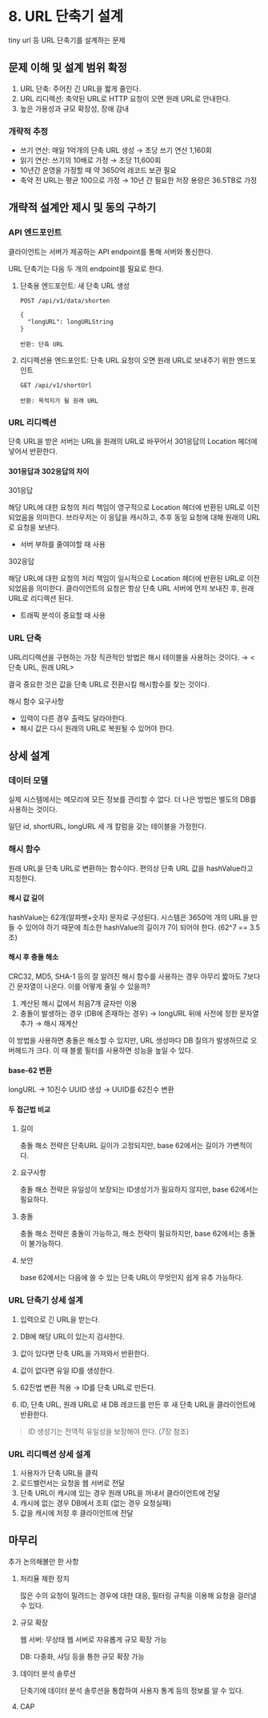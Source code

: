 # 8. URL 단축기 설계

tiny url 등 URL 단축기를 설계하는 문제

## 문제 이해 및 설계 범위 확정

1. URL 단축: 주어진 긴 URL을 짧게 줄인다.
2. URL 리디렉션: 축약된 URL로 HTTP 요청이 오면 원래 URL로 안내한다.
3. 높은 가용성과 규모 확장성, 장애 감내

### 개략적 추정

- 쓰기 연산: 매일 1억개의 단축 URL 생성 → 초당 쓰기 연산 1,160회
- 읽기 연산: 쓰기의 10배로 가정 → 초당 11,600회
- 10년간 운영을 가정할 때 약 3650억 레코드 보관 필요
- 축약 전 URL는 평균 100으로 가정 → 10년 간 필요한 저장 용량은 36.5TB로 가정

## 개략적 설계안 제시 및 동의 구하기

### API 엔드포인트

클라이언트는 서버가 제공하는 API endpoint를 통해 서버와 통신한다.

URL 단축기는 다음 두 개의 endpoint를 필요로 한다.

1. 단축용 엔드포인트: 새 단축 URL 생성
    
    ```plain
    POST /api/v1/data/shorten
    
    {
      "longURL": longURLString
    }
    
    반환: 단축 URL
    ```
    
2. 리디렉션용 엔드포인트: 단축 URL 요청이 오면 원래 URL로 보내주기 위한 엔드포인트
    
    ```plain
    GET /api/v1/shortUrl
    
    반환: 목적지가 될 원래 URL
    ```
    

### URL 리디렉션

단축 URL을 받은 서버는 URL을 원래의 URL로 바꾸어서 301응답의 Location 헤더에 넣어서 반환한다.

#### 301응답과 302응답의 차이

301응답

해당 URL에 대한 요청의 처리 책임이 영구적으로 Location 헤더에 반환된 URL로 이전되었음을 의미한다. 브라우저는 이 응답을 캐시하고, 추후 동일 요청에 대해 원래의 URL로 요청을 보낸다.

- 서버 부하를 줄여야할 때 사용

302응답

해당 URL에 대한 요청의 처리 책임이 일시적으로 Location 헤더에 반환된 URL로 이전되었음을 의미한다. 클라이언트의 요청은 항상 단축 URL 서버에 먼저 보내진 후, 원래 URL로 리디렉션 된다.

- 트래픽 분석이 중요할 때 사용

### URL 단축

URL리디렉션을 구현하는 가장 직관적인 방법은 해시 테이블을 사용하는 것이다. → <단축 URL, 원래 URL>

결국 중요한 것은 값을 단축 URL로 전환시킬 해시함수를 찾는 것이다.

해시 함수 요구사항

- 입력이 다른 경우 출력도 달라야한다.
- 해시 값은 다시 원래의 URL로 복원될 수 있어야 한다.

## 상세 설계

### 데이터 모델

실제 시스템에서는 메모리에 모든 정보를 관리할 수 없다. 더 나은 방법은 별도의 DB를 사용하는 것이다.

일단 id, shortURL, longURL 세 개 칼럼을 갖는 테이블을 가정한다.

### 해시 함수

원래 URL을 단축 URL로 변환하는 함수이다. 편의상 단축 URL 값을 hashValue라고 지칭한다.

#### 해시 값 길이

hashValue는 62개(알파벳+숫자) 문자로 구성된다. 시스템은 3650억 개의 URL을 만들 수 있어야 하기 때문에 최소한 hashValue의 길이가 7이 되어야 한다. (62^7 == 3.5조)

#### 해시 후 충돌 해소

CRC32, MD5, SHA-1 등의 잘 알려진 해시 함수를 사용하는 경우 아무리 짧아도 7보다 긴 문자열이 나온다. 이를 어떻게 줄일 수 있을까?

1. 계산된 해시 값에서 처음7개 글자만 이용
2. 충돌이 발생하는 경우 (DB에 존재하는 경우) → longURL 뒤에 사전에 정한 문자열 추가 → 해시 재계산

이 방법을 사용하면 충돌은 해소할 수 있지만, URL 생성마다 DB 질의가 발생하므로 오버헤드가 크다. 이 때 블룸 필터를 사용하면 성능을 높일 수 있다.

#### base-62 변환

longURL → 10진수 UUID 생성 → UUID를 62진수 변환

#### 두 접근법 비교

1. 길이
    
    충돌 해소 전략은 단축URL 길이가 고정되지만, base 62에서는 길이가 가변적이다.
    
2. 요구사항
    
    충돌 해소 전략은 유일성이 보장되는 ID생성기가 필요하지 않지만, base 62에서는 필요하다.
    
3. 충돌
    
    충돌 해소 전략은 충돌이 가능하고, 해소 전략이 필요하지만, base 62에서는 충돌이 불가능하다.
    
4. 보안
    
    base 62에서는 다음에 쓸 수 있는 단축 URL이 무엇인지 쉽게 유추 가능하다.
    

### URL 단축기 상세 설계

1. 입력으로 긴 URL을 받는다.
    
2. DB에 해당 URL이 있는지 검사한다.
    
3. 값이 있다면 단축 URL을 가져와서 반환한다.
    
4. 값이 없다면 유일 ID를 생성한다.
    
5. 62진법 변환 적용 → ID를 단축 URL로 만든다.
    
6. ID, 단축 URL, 원래 URL로 새 DB 레코드를 만든 후 새 단축 URL을 클라이언트에 반환한다.
    

> ID 생성기는 전역적 유일성을 보장해야 한다. (7장 참조)    

### URL 리디렉션 상세 설계

1. 사용자가 단축 URL을 클릭
2. 로드밸런서는 요청을 웹 서버로 전달
3. 단축 URL이 캐시에 있는 경우 원래 URL을 꺼내서 클라이언트에 전달
4. 캐시에 없는 경우 DB에서 조회 (없는 경우 요청실패)
5. 값을 캐시에 저장 후 클라이언트에 전달

## 마무리

추가 논의해볼만 한 사항

1. 처리율 제한 장치
    
    많은 수의 요청이 밀려드는 경우에 대한 대응, 필터링 규칙을 이용해 요청을 걸러낼 수 있다.
    
2. 규모 확장
    
    웹 서버: 무상태 웹 서버로 자유롭게 규모 확장 가능
    
    DB: 다중화, 샤딩 등을 통한 규모 확장 가능
    
3. 데이터 분석 솔루션
    
    단축기에 데이터 분석 솔루션을 통합하여 사용자 통계 등의 정보를 알 수 있다.
    
4. CAP